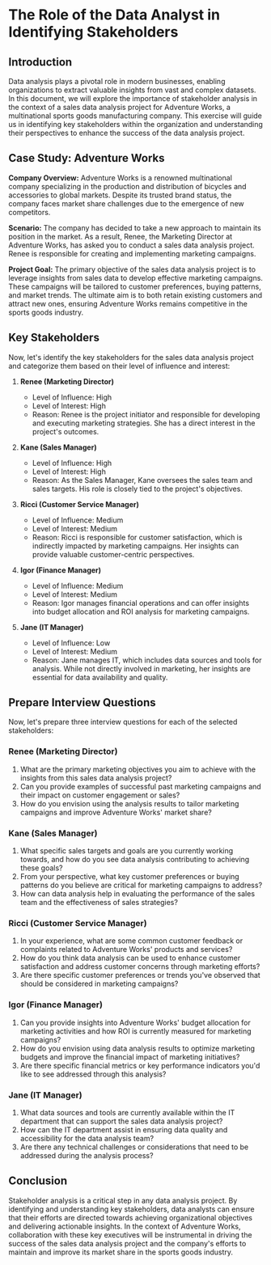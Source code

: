 # The Role of the Data Analyst in Identifying Stakeholders

## Introduction

Data analysis plays a pivotal role in modern businesses, enabling organizations to extract valuable insights from vast and complex datasets. In this document, we will explore the importance of stakeholder analysis in the context of a sales data analysis project for Adventure Works, a multinational sports goods manufacturing company. This exercise will guide us in identifying key stakeholders within the organization and understanding their perspectives to enhance the success of the data analysis project.

## Case Study: Adventure Works

**Company Overview:**
Adventure Works is a renowned multinational company specializing in the production and distribution of bicycles and accessories to global markets. Despite its trusted brand status, the company faces market share challenges due to the emergence of new competitors.

**Scenario:**
The company has decided to take a new approach to maintain its position in the market. As a result, Renee, the Marketing Director at Adventure Works, has asked you to conduct a sales data analysis project. Renee is responsible for creating and implementing marketing campaigns.

**Project Goal:**
The primary objective of the sales data analysis project is to leverage insights from sales data to develop effective marketing campaigns. These campaigns will be tailored to customer preferences, buying patterns, and market trends. The ultimate aim is to both retain existing customers and attract new ones, ensuring Adventure Works remains competitive in the sports goods industry.

## Key Stakeholders

Now, let's identify the key stakeholders for the sales data analysis project and categorize them based on their level of influence and interest:

1. **Renee (Marketing Director)**
   - Level of Influence: High
   - Level of Interest: High
   - Reason: Renee is the project initiator and responsible for developing and executing marketing strategies. She has a direct interest in the project's outcomes.

2. **Kane (Sales Manager)**
   - Level of Influence: High
   - Level of Interest: High
   - Reason: As the Sales Manager, Kane oversees the sales team and sales targets. His role is closely tied to the project's objectives.

3. **Ricci (Customer Service Manager)**
   - Level of Influence: Medium
   - Level of Interest: Medium
   - Reason: Ricci is responsible for customer satisfaction, which is indirectly impacted by marketing campaigns. Her insights can provide valuable customer-centric perspectives.

4. **Igor (Finance Manager)**
   - Level of Influence: Medium
   - Level of Interest: Medium
   - Reason: Igor manages financial operations and can offer insights into budget allocation and ROI analysis for marketing campaigns.

5. **Jane (IT Manager)**
   - Level of Influence: Low
   - Level of Interest: Medium
   - Reason: Jane manages IT, which includes data sources and tools for analysis. While not directly involved in marketing, her insights are essential for data availability and quality.

## Prepare Interview Questions

Now, let's prepare three interview questions for each of the selected stakeholders:

### Renee (Marketing Director)

1. What are the primary marketing objectives you aim to achieve with the insights from this sales data analysis project?
2. Can you provide examples of successful past marketing campaigns and their impact on customer engagement or sales?
3. How do you envision using the analysis results to tailor marketing campaigns and improve Adventure Works' market share?

### Kane (Sales Manager)

1. What specific sales targets and goals are you currently working towards, and how do you see data analysis contributing to achieving these goals?
2. From your perspective, what key customer preferences or buying patterns do you believe are critical for marketing campaigns to address?
3. How can data analysis help in evaluating the performance of the sales team and the effectiveness of sales strategies?

### Ricci (Customer Service Manager)

1. In your experience, what are some common customer feedback or complaints related to Adventure Works' products and services?
2. How do you think data analysis can be used to enhance customer satisfaction and address customer concerns through marketing efforts?
3. Are there specific customer preferences or trends you've observed that should be considered in marketing campaigns?

### Igor (Finance Manager)

1. Can you provide insights into Adventure Works' budget allocation for marketing activities and how ROI is currently measured for marketing campaigns?
2. How do you envision using data analysis results to optimize marketing budgets and improve the financial impact of marketing initiatives?
3. Are there specific financial metrics or key performance indicators you'd like to see addressed through this analysis?

### Jane (IT Manager)

1. What data sources and tools are currently available within the IT department that can support the sales data analysis project?
2. How can the IT department assist in ensuring data quality and accessibility for the data analysis team?
3. Are there any technical challenges or considerations that need to be addressed during the analysis process?

## Conclusion

Stakeholder analysis is a critical step in any data analysis project. By identifying and understanding key stakeholders, data analysts can ensure that their efforts are directed towards achieving organizational objectives and delivering actionable insights. In the context of Adventure Works, collaboration with these key executives will be instrumental in driving the success of the sales data analysis project and the company's efforts to maintain and improve its market share in the sports goods industry.
